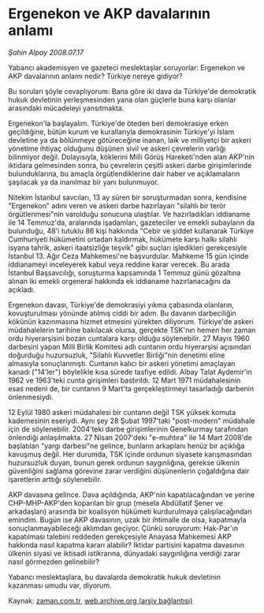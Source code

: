 # Ergenekon ve AKP davalarının anlamı

*Şahin Alpay 2008.07.17*

<tr><td class="metin" colspan="2" style="padding-top: 20px; padding-left: 5px; padding-right: 10px;">Yabancı akademisyen ve gazeteci meslektaşlar soruyorlar: Ergenekon ve AKP davalarının anlamı nedir? Türkiye nereye gidiyor?</td></tr><tr><td class="metin" colspan="2" style="padding-top: 20px; padding-left: 5px; padding-right: 10px;"><p> Bu soruları şöyle cevaplıyorum: Bana göre iki dava da Türkiye'de demokratik hukuk devletinin yerleşmesinden yana olan güçlerle buna karşı olanlar arasındaki mücadeleyi yansıtmakta.
<p> Ergenekon'la başlayalım. Türkiye'de öteden beri demokrasiye erken geçildiğine, bütün kurum ve kurallarıyla demokrasinin Türkiye'yi İslam devletine ya da bölünmeye götüreceğine inanan, laik ve milliyetçi bir askeri yönetime ihtiyaç olduğunu düşünen sivil ve askeri çevrelerin varlığı bilinmiyor değil. Dolayısıyla, köklerini Milli Görüş Hareketi'nden alan AKP'nin iktidara gelmesinden sonra, bu çevrelerin çeşitli askeri darbe girişimlerinde bulunduklarına, bu amaçla örgütlendiklerine dair haber ve açıklamaların şaşılacak ya da inanılmaz bir yanı bulunmuyor.
<p> Nitekim İstanbul savcıları, 13 ay süren bir soruşturmadan sonra, kendisine "Ergenekon" adını veren ve askeri darbe hazırlayan "silahlı bir terör örgütlenmesi"nin varolduğu sonucuna ulaştılar. Ve hazırladıkları iddianame ile 14 Temmuz'da, aralarında işadamları, gazeteciler ve emekli subayların da bulunduğu, 48'i tutuklu 86 kişi hakkında "Cebir ve şiddet kullanarak Türkiye Cumhuriyeti hükümetini ortadan kaldırmak, hükümete karşı halkı silahlı isyana tahrik, askeri itaatsizliğe teşvik" gibi suçları işledikleri gerekçesiyle İstanbul 13. Ağır Ceza Mahkemesi'ne başvurdular. Mahkeme 15 gün içinde iddianameyi inceleyerek kabul veya reddine karar verecek. Bu arada İstanbul Başsavcılığı, soruşturma kapsamında 1 Temmuz günü gözaltına alınan iki emekli orgeneral hakkında ek iddianame hazırlanacağını da açıkladı.
<p> Ergenekon davası, Türkiye'de demokrasiyi yıkma çabasında olanların, kovuşturulması yönünde atılmış ciddi bir adım. Bu davanın darbeciliğin kökünün kazınmasına hizmet etmesini yürekten diliyorum. Türkiye'de askeri müdahalelerin tarihine bakılacak olursa, gerçekte TSK'nın hemen her zaman ordu hiyerarşisini bozan cuntalara karşı olduğu söylenebilir. 27 Mayıs 1960 darbesini yapan Milli Birlik Komitesi adlı cuntanın ordu hiyerarşisi açısından doğurduğu huzursuzluk, "Silahlı Kuvvetler Birliği"nin denetimi eline almasıyla sonuçlanmıştı. Cuntanın kalıcı bir askeri yönetimi amaçlayan kanadı ("14'ler") böylelikle kısa sürede tasfiye edildi. Albay Talat Aydemir'in 1962 ve 1963'teki cunta girişimleri bastırıldı. 12 Mart 1971 müdahalesinin esas nedeni de, bir cuntanın 9 Mart'ta gerçekleştirmeyi tasarladığı darbenin önlenmesiydi.
<p> 12 Eylül 1980 askeri müdahalesi bir cuntanın değil TSK yüksek komuta kademesinin eseriydi. Aynı şey 28 Şubat 1997'taki "post-modern" müdahale için de söylenebilir. 2004'teki darbe girişimlerinin Genelkurmay tarafından önlendiği anlaşılmakta. 27 Nisan 2007'deki "e-muhtıra" ile 14 Mart 2008'de başlatılan "yargı darbesi"ne gelince, bunların arkaplanı henüz bir açıklığa kavuşmuş değil. Her durumda, TSK içinde ordunun siyasete karışmasından huzursuzluk duyan, bunun gerek ordunun saygınlığına, gerekse ülkenin güvenliğini sağlama görevine zarar verdiğini düşünenlerin çoğaldığına dair işaretlerin arttığı söylenebilir.
<p> AKP davasına gelince. Dava açıldığında, AKP'nin kapatılacağından ve yerine CHP-MHP-AKP'den koparılan bir grup (mesela Abdüllatif Şener ve arkadaşları) arasında bir koalisyon hükümeti kurdurulmaya çalışılacağından emindim. Bugün ise AKP davasının, uzak bir ihtimalle de olsa, kapatmayla sonuçlanmayabileceği aklımdan geçiyor. Çünkü soruyorum: Hak-Par'ın kapatılması talebini reddeden gerekçesiyle Anayasa Mahkemesi AKP hakkında nasıl kapatma kararı alabilir? İktidar partisini kapatma davasının ülkenin siyasi ve iktisadi istikrarına, dünyadaki saygınlığına verdiği zarar nasıl görmezden gelinebilir?
<p> Yabancı meslektaşlara, bu davalarda demokratik hukuk devletinin kazanması umudu var, diyorum.<br/></p></p></p></p></p></p></p></td></tr>

Kaynak: [zaman.com.tr](http://zaman.com.tr/yazar.do?yazino=715050), [web.archive.org (arşiv bağlantısı)](http://web.archive.org/web/20080828172402/http://www.zaman.com.tr:80/yazar.do?yazino=715050)
